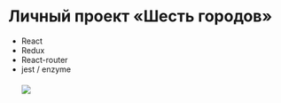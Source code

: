# Личный проект «Шесть городов»
<ul>
  <li>React</li>
  <li>Redux</li>
  <li>React-router</li>
  <li>jest / enzyme</li>

<div style="margin-top: 20px">
  <img src="https://sun9-45.userapi.com/c200628/v200628940/9f4d/kW_DXdymmHo.jpg" witdh="300px">
</div>

